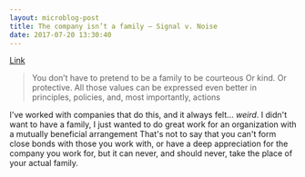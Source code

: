 ```yaml
---
layout: microblog-post
title: The company isn’t a family – Signal v. Noise
date: 2017-07-20 13:30:40
---
```


[Link][1]

>You don’t have to pretend to be a family to be courteous Or kind. Or protective. All those values can be expressed even better in principles, policies, and, most importantly, actions

I've worked with companies that do this, and it always felt… *weird*. I didn't want to have a family, I just wanted to do great work for an organization with a mutually beneficial arrangement That's not to say that you can't form close bonds with those you work with, or have a deep appreciation for the company you work for, but it can never, and should never, take the place of your actual family.


[1]: https://m.signalvnoise.com/the-company-isnt-a-family-d24f26c3f3fe
